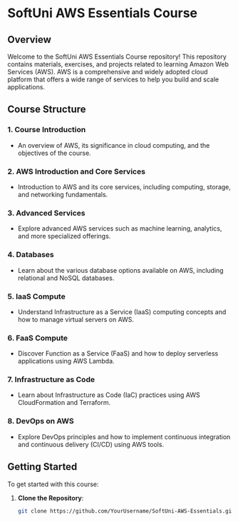 # SoftUni AWS Essentials Course

## Overview

Welcome to the SoftUni AWS Essentials Course repository! This repository contains materials, exercises, and projects related to learning Amazon Web Services (AWS). AWS is a comprehensive and widely adopted cloud platform that offers a wide range of services to help you build and scale applications.

## Course Structure

### 1. Course Introduction
- An overview of AWS, its significance in cloud computing, and the objectives of the course.

### 2. AWS Introduction and Core Services
- Introduction to AWS and its core services, including computing, storage, and networking fundamentals.

### 3. Advanced Services
- Explore advanced AWS services such as machine learning, analytics, and more specialized offerings.

### 4. Databases
- Learn about the various database options available on AWS, including relational and NoSQL databases.

### 5. IaaS Compute
- Understand Infrastructure as a Service (IaaS) computing concepts and how to manage virtual servers on AWS.

### 6. FaaS Compute
- Discover Function as a Service (FaaS) and how to deploy serverless applications using AWS Lambda.

### 7. Infrastructure as Code
- Learn about Infrastructure as Code (IaC) practices using AWS CloudFormation and Terraform.

### 8. DevOps on AWS
- Explore DevOps principles and how to implement continuous integration and continuous delivery (CI/CD) using AWS tools.

## Getting Started

To get started with this course:

1. **Clone the Repository**:
   ```bash
   git clone https://github.com/YourUsername/SoftUni-AWS-Essentials.git
